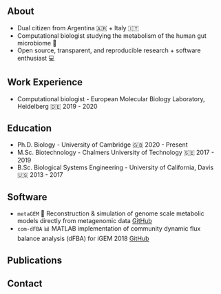 ## About

 * Dual citizen from Argentina 🇦🇷 + Italy 🇮🇹
 * Computational biologist studying the metabolism of the human gut microbiome 💩
 * Open source, transparent, and reproducible research + software enthusiast 💻

## Work Experience

 * Computational biologist - European Molecular Biology Laboratory, Heidelberg 🇩🇪 2019 - 2020

## Education

 * Ph.D. Biology - University of Cambridge 🇬🇧 2020 - Present
 * M.Sc. Biotechnology - Chalmers University of Technology 🇸🇪 2017 - 2019
 * B.Sc. Biological Systems Engineering - University of California, Davis 🇺🇸 2013 - 2017

## Software

* `metaGEM` 💎 Reconstruction & simulation of genome scale metabolic models directly from metagenomic data [GitHub](https://github.com/franciscozorrilla/metaGEM)
* `com-dFBA` 📊 MATLAB implementation of community dynamic flux balance analysis (dFBA) for iGEM 2018 [GitHub](https://github.com/franciscozorrilla/Chalmers-iGEM2018)

## Publications

## Contact
